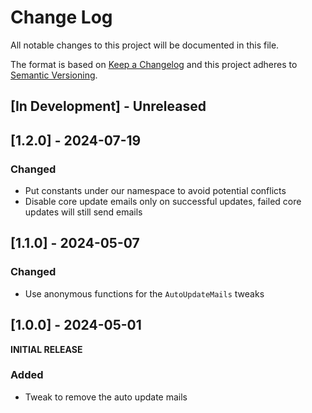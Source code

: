 # Change Log

All notable changes to this project will be documented in this file.

The format is based on [Keep a Changelog](http://keepachangelog.com/)
and this project adheres to [Semantic Versioning](http://semver.org/).

<!--
GitHub MD Syntax:
https://docs.github.com/en/get-started/writing-on-github/getting-started-with-writing-and-formatting-on-github/basic-writing-and-formatting-syntax

Highlighting:
https://docs.github.com/assets/cb-41128/mw-1440/images/help/writing/alerts-rendered.webp

> [!NOTE]
> Highlights information that users should take into account, even when skimming.

> [!IMPORTANT]
> Crucial information necessary for users to succeed.

> [!WARNING]
> Critical content demanding immediate user attention due to potential risks.
-->

## \[In Development\] - Unreleased

<!--
Section Order:

### Added
### Fixed
### Changed
### Deprecated
### Removed
### Security
-->

## \[1.2.0\] - 2024-07-19

### Changed

- Put constants under our namespace to avoid potential conflicts
- Disable core update emails only on successful updates, failed core updates will still send emails

## \[1.1.0\] - 2024-05-07

### Changed

- Use anonymous functions for the `AutoUpdateMails` tweaks

## \[1.0.0\] - 2024-05-01

**INITIAL RELEASE**

### Added

- Tweak to remove the auto update mails
